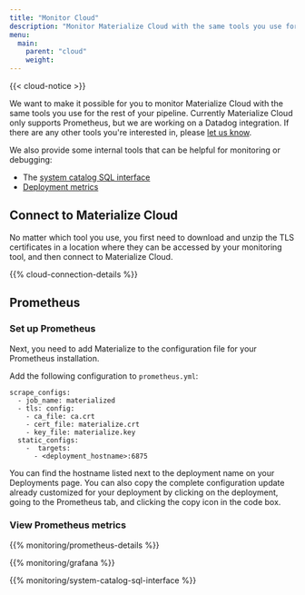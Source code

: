 ```yaml
---
title: "Monitor Cloud"
description: "Monitor Materialize Cloud with the same tools you use for the rest of your pipeline."
menu:
  main:
    parent: "cloud"
    weight:
---
```


{{< cloud-notice >}}

We want to make it possible for you to monitor Materialize Cloud with the same tools you use for the rest of your pipeline. Currently Materialize Cloud only supports Prometheus, but we are working on a Datadog integration. If there are any other tools you're interested in, please [let us know](https://materialize.com/s/chat).

We also provide some internal tools that can be helpful for monitoring or debugging:

- The [system catalog SQL interface](#system-catalog-sql-interface)
- [Deployment metrics](../cloud-deployments/#metrics)

## Connect to Materialize Cloud

No matter which tool you use, you first need to download and unzip the TLS certificates in a location where they can be accessed by your monitoring tool, and then connect to Materialize Cloud.

{{% cloud-connection-details %}}

## Prometheus
### Set up Prometheus

Next, you need to add Materialize to the configuration file for your Prometheus installation.

Add the following configuration to `prometheus.yml`:

```
scrape_configs:
  - job_name: materialized
  - tls: config:
    - ca_file: ca.crt
    - cert_file: materialize.crt
    - key_file: materialize.key
  static_configs:
    -  targets:
      - <deployment_hostname>:6875
```
You can find the hostname listed next to the deployment name on your Deployments page. You can also copy the complete configuration update already customized for your deployment by clicking on the deployment, going to the Prometheus tab, and clicking the copy icon in the code box.

### View Prometheus metrics

{{% monitoring/prometheus-details %}}

{{% monitoring/grafana %}}

{{% monitoring/system-catalog-sql-interface %}}
